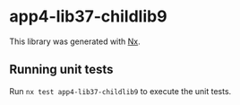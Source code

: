 # app4-lib37-childlib9

This library was generated with [Nx](https://nx.dev).

## Running unit tests

Run `nx test app4-lib37-childlib9` to execute the unit tests.
